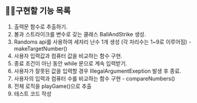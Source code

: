 ## 🚴‍♀️구현할 기능 목록

1. 출력문 함수로 추출하기.
2. 볼과 스트라이크를 변수로 갖는 클래스 BallAndStrike 생성.
3. Randoms api를 사용하여 세자리 난수 1개 생성 (각 자리수는 1~9로 이루어짐) - makeTargetNumber()
4. 사용자 입력값과 컴퓨터 값을 비교하는 함수 구현.
5. 종료 조건이 아닌 동안 while 문으로 계속 입력받기.
6. 사용자가 잘못된 값을 입력할 경우 IllegalArgumentExeption 발생 후 종료.
7. 사용자의 입력과 컴퓨터 수를 비교하는 함수 구현 - compareNumbers()
8. 전체 로직을 playGame()으로 추출
9. 테스트 코드 작성
